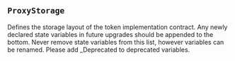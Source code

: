## `ProxyStorage`

Defines the storage layout of the token implementation contract. Any
newly declared state variables in future upgrades should be appended
to the bottom. Never remove state variables from this list, however variables
can be renamed. Please add _Deprecated to deprecated variables.





